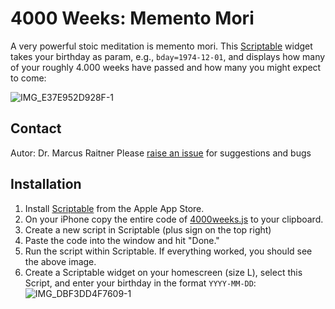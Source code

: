 # 4000 Weeks: Memento Mori
A very powerful stoic meditation is memento mori. This [Scriptable](https://scriptable.app) widget takes your birthday as param, e.g., `bday=1974-12-01`, and displays how many of your roughly 4.000 weeks have passed and how many you might expect to come:

![IMG_E37E952D928F-1](https://github.com/user-attachments/assets/50ef6c3c-4069-4fce-b096-502a6a03996d)

## Contact
Autor: Dr. Marcus Raitner
Please [raise an issue](https://github.com/marcusraitner/4000weeks/issues/new/choose) for suggestions and bugs

## Installation 
1. Install [Scriptable](https://scriptable.app) from the Apple App Store.
2. On your iPhone copy the entire code of [4000weeks.js](https://github.com/marcusraitner/4000weeks/blob/main/4000weeks.js) to your clipboard.
3. Create a new script in Scriptable (plus sign on the top right)
4. Paste the code into the window and hit "Done."
5. Run the script within Scriptable. If everything worked, you should see the above image.
6. Create a Scriptable widget on your homescreen (size L), select this Script, and enter your birthday in the format `YYYY-MM-DD`:
![IMG_DBF3DD4F7609-1](https://github.com/user-attachments/assets/e7f9aadb-c64a-4514-802f-6d19a6c914dc)

